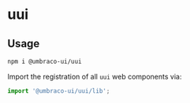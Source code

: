 # uui

## Usage

```zsh
npm i @umbraco-ui/uui
```

Import the registration of all `uui` web components via:

```javascript
import '@umbraco-ui/uui/lib';
```
